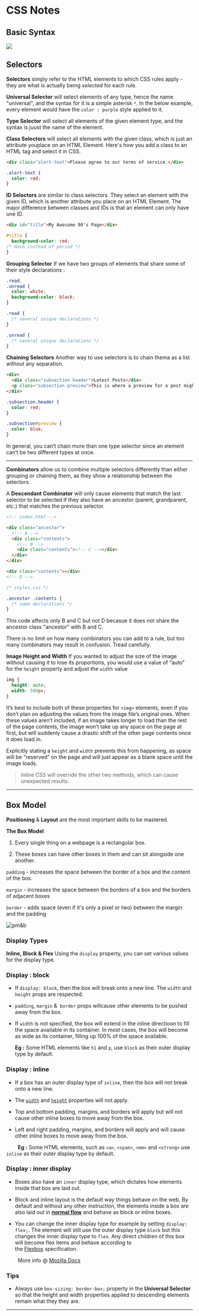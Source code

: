 # CSS Notes

## Basic Syntax

![](https://cdn.statically.io/gh/TheOdinProject/curriculum/05ce472eabf8e04eeb2cc9139e66db884074fd7d/foundations/html_css/css-foundations/imgs/00.jpg)

## Selectors

**Selectors** simply refer to the HTML elements to which CSS rules apply - they are what is actually being *selected* for each rule.

**Universal Selector** will select elements of any type, hence the name "universal", and the syntax for it is a simple asterisk `*`. In the below example, every element would have the `color : purple` style applied to it. 

**Type Selector** will select all elements of the given element type, and the syntax is juust the name of the element.

**Class Selectors** will select all elements with the given class, which is just an attribute youplace on an HTML Element. Here's how you add a class to an HTML tag and select it in CSS.

```html
<div class="alert-text">Please agree to our terms of service.</div>
```

```css
.alert-text {
  color: red;
}
```

**ID Selectors** are similar to class selectors. They select an element with the given ID, which is another attribute you place on an HTML Element. The major difference between classes and IDs is that an element can only have one ID.

```html
<div id="title">My Awesome 90's Page</div>
```

```css
#title {
  background-color: red;
/* Hash instead of period */
}
```

**Grouping Selector**  If we have two groups of elements that share some of their style declarations :

```css
.read,
.unread {
  color: white;
  background-color: black;
}

.read {
  /* several unique declarations */
}

.unread {
  /* several unique declarations */
}
```

**Chaining Selectors** Another way to use  selectors is to chain thema as a list without any separation.

```html
<div>
  <div class="subsection header">Latest Posts</div>
  <p class="subsection preview">This is where a preview for a post might go.</p>
</div>
```

```css
.subsection.header {
  color: red;
}

.subsection#preview {
  color: blue;
}
```

In general, you can’t chain more than one type selector since an element can’t be two different types at once.

------------------------------------------------------------------------

**Combinators** allow us to combine multiple selectors differently than either grouping or chaining them, as they show a relationship between the selectors.

A **Descendant Combinator** will only cause elements that match the last selector to be selected if they also have an ancestor (parent, grandparent, etc.) that matches the previous selector.

```html
<!-- index.html -->

<div class="ancestor">
  <!-- A -->
  <div class="contents">
    <!-- B -->
    <div class="contents"><!-- C --></div>
  </div>
</div>

<div class="contents"></div>
<!-- D -->
```

```css
/* styles.css */

.ancestor .contents {
  /* some declarations */
}
```

This code affects only B and C but not D becasue it does not share the ancestor class "ancestor" with B and C.

There is no limit on how many combinators you can add to a rule, but too many combinators may result in confusion. Tread carefully.

**Image Height and Width** If you wanted to adjust the size of the image without causing it to lose its proportions, you would use a value of “auto” for the `height` property and adjust the `width` value

```css
img {
  height: auto;
  width: 500px;
}
```

It’s best to include both of these properties for `<img>` elements, even if you don’t plan on adjusting the values from the image file’s original ones. When these values aren’t included, if an image takes longer to load than the rest of the page contents, the image won’t take up any space on the page at first, but will suddenly cause a drastic shift of the other page contents once it does load in. 

Explicitly stating a `height` and `width` prevents this from happening, as space will be “reserved” on the page and will just appear as a blank space until the image loads.

> Inline CSS will override the other two methods, which can cause unexpected results.

------------------------------------------------------------------------------

## Box Model

**Positioning** & **Layout** are the most important skills to be mastered.

**The Box Model** 

1. Every single thing on a webpage is a rectangular box.

2. These boxes can have other boxes in them and can sit alongside one another.

`padding` - increases the space between the border of a box and the content of the box.

`margin` - increases the space between the borders of a box and the borders of adjacent boxes

`border` - adds space (even if it's only a pixel or two) between the margin and the padding

![pm&b](https://cdn.statically.io/gh/TheOdinProject/curriculum/main/foundations/html_css/css-foundations/the-box-model/imgs/box-model.png)

### Display Types

 **Inline, Block & Flex**  Using the `display` property, you can set various values for the display type.

### Display : block

- If `display: block`, then the box will break onto a new line. The `width` and `height` props are respected.

- `padding`, `margin` &` border` props willcause other elements to be pushed away from the box.

- If `width` is not specified, the box will extend in the inline directioon to fill the space available in its container. In most cases, the box will become as wide as its container, filling up 100% of the space available.
  
  **Eg :**   Some HTML elements like `h1` and `p`, use `block` as their outer display type by default.

### Display : inline

- If a box has an outer display type of `inline`, then the box will not break onto a new line.

- The [`width`](https://developer.mozilla.org/en-US/docs/Web/CSS/width) and [`height`](https://developer.mozilla.org/en-US/docs/Web/CSS/height) properties will not apply.

- Top and bottom padding, margins, and borders will apply but will not cause other inline boxes to move away from the box.

- Left and right padding, margins, and borders will apply and will cause other inline boxes to move away from the box.

        **Eg :**   Some HTML elements, such as `<a>`, `<span>`, `<em>` and `<strong>` use `inline` as their outer display type by default.

### Display : inner display

- Boxes also have an `inner` display type, which dictates how elements inside that box are laid out.

- Block and inline layout is the default way things behave on the web. By default and without any other instruction, the elements inside a box are also laid out in **[normal flow](https://developer.mozilla.org/en-US/docs/Learn/CSS/CSS_layout/Normal_Flow)** and behave as block or inline boxes.

- You can change the inner display type for example by setting `display: flex;`. The element will still use the outer display type `block` but this changes the inner display type to `flex`. Any direct children of this box will become flex items and behave according to the [Flexbox](https://developer.mozilla.org/en-US/docs/Learn/CSS/CSS_layout/Flexbox) specification.

        More info @ [Mozilla Docs](https://developer.mozilla.org/en-US/docs/Learn/CSS/Building_blocks/The_box_model)

### Tips

- Always use `box-sizing: border-box;` property in the **Universal Selector** so that the height and width properties applied to descending elements remain what they they are.

-------------------------------------------------------------------------------------------
